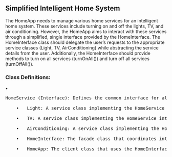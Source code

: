 
<h2>Simplified Intelligent Home System</h2>
The HomeApp needs to manage various home services for an intelligent home system. These services include turning on and off the lights, TV, and air conditioning. However, the HomeApp aims to interact 
with these services through a simplified, single interface provided by the HomeInterface. The HomeInterface class should delegate the user’s requests to the appropriate service classes 
(Light, TV, AirConditioning) while abstracting the service details from the user. Additionally, the HomeInterface should provide methods to turn on all services 
(turnOnAll()) and turn off all services (turnOffAll()).

<h3>Class Definitions:</h3>
	•	<pre>HomeService (Interface): Defines the common interface for all home services.<br>
	•	Light: A service class implementing the HomeService interface, responsible for turning the lights on and off. It includes the turnOn() and turnOff() methods.<br>
	•	TV: A service class implementing the HomeService interface, responsible for turning the TV on and off. It includes the turnOn() and turnOff() methods.<br>
	•	AirConditioning: A service class implementing the HomeService interface, responsible for turning the air conditioning on and off. It includes the turnOn() and turnOff() methods.<br>
	•	HomeInterface: The facade class that coordinates interactions between the client (HomeApp) and the individual home services. It includes the turnOnAll() and turnOffAll() methods to control all services simultaneously.<br>
	•	HomeApp: The client class that uses the HomeInterface to access and utilize home services seamlessly.</pre>
